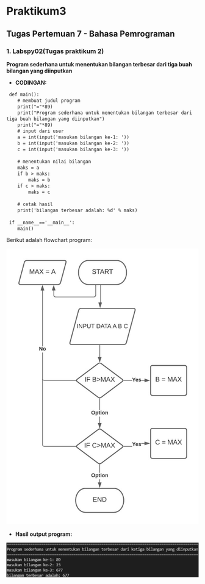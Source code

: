 # Praktikum3
## Tugas Pertemuan 7 - Bahasa Pemrograman

### 1. Labspy02(Tugas praktikum 2)
**Program sederhana untuk menentukan bilangan terbesar dari tiga buah bilangan yang diinputkan**

* **CODINGAN:**
```
 def main():
    # membuat judul program
    print("="*89)
    print("Program sederhana untuk menentukan bilangan terbesar dari tiga buah bilangan yang diinputkan")
    print("="*89)
    # input dari user
    a = int(input('masukan bilangan ke-1: '))
    b = int(input('masukan bilangan ke-2: '))
    c = int(input('masukan bilangan ke-3: '))
 
    # menentukan nilai bilangan
    maks = a
    if b > maks:
        maks = b
    if c > maks:
        maks = c
 
    # cetak hasil
    print('bilangan terbesar adalah: %d' % maks)
 
 if __name__=='__main__':
    main()
```
Berikut adalah flowchart program:

![Gambar 1](screenshoot/flowchart.jpeg)

* **Hasil output program:**

![Gambar 2](screenshoot/ss.png)
